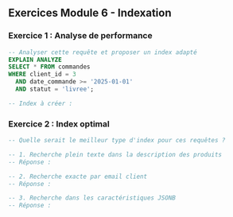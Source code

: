 ## Exercices Module 6 - Indexation

### Exercice 1 : Analyse de performance
```sql
-- Analyser cette requête et proposer un index adapté
EXPLAIN ANALYZE
SELECT * FROM commandes 
WHERE client_id = 3 
  AND date_commande >= '2025-01-01'
  AND statut = 'livree';

-- Index à créer :
```

### Exercice 2 : Index optimal
```sql
-- Quelle serait le meilleur type d'index pour ces requêtes ?

-- 1. Recherche plein texte dans la description des produits
-- Réponse :

-- 2. Recherche exacte par email client
-- Réponse :

-- 3. Recherche dans les caractéristiques JSONB
-- Réponse :
```
